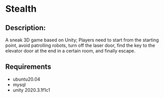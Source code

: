 # Stealth
## Description:

   A sneak 3D game based on Unity; Players need to start from the starting point, avoid patrolling robots, turn off the laser door, find the key to the elevator door at the end in a certain room, and finally escape.

## Requirements

- ubuntu20.04
- mysql
- unity 2020.3.1f1c1

